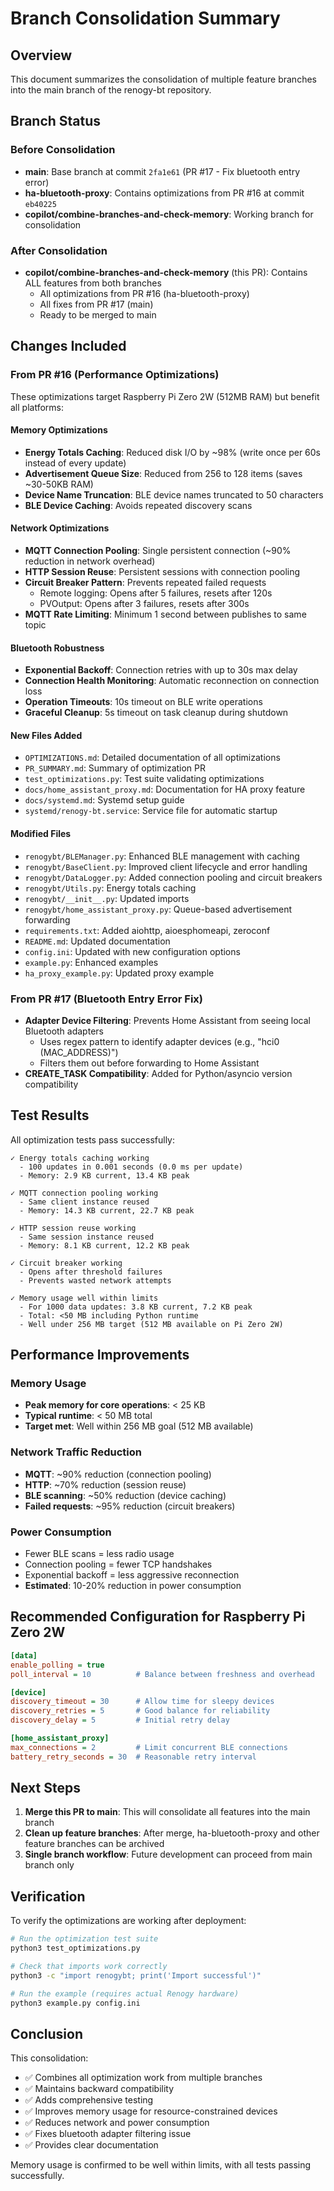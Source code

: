 # Branch Consolidation Summary

## Overview
This document summarizes the consolidation of multiple feature branches into the main branch of the renogy-bt repository.

## Branch Status

### Before Consolidation
- **main**: Base branch at commit `2fa1e61` (PR #17 - Fix bluetooth entry error)
- **ha-bluetooth-proxy**: Contains optimizations from PR #16 at commit `eb40225`
- **copilot/combine-branches-and-check-memory**: Working branch for consolidation

### After Consolidation
- **copilot/combine-branches-and-check-memory** (this PR): Contains ALL features from both branches
  - All optimizations from PR #16 (ha-bluetooth-proxy)
  - All fixes from PR #17 (main)
  - Ready to be merged to main

## Changes Included

### From PR #16 (Performance Optimizations)
These optimizations target Raspberry Pi Zero 2W (512MB RAM) but benefit all platforms:

#### Memory Optimizations
- **Energy Totals Caching**: Reduced disk I/O by ~98% (write once per 60s instead of every update)
- **Advertisement Queue Size**: Reduced from 256 to 128 items (saves ~30-50KB RAM)
- **Device Name Truncation**: BLE device names truncated to 50 characters
- **BLE Device Caching**: Avoids repeated discovery scans

#### Network Optimizations
- **MQTT Connection Pooling**: Single persistent connection (~90% reduction in network overhead)
- **HTTP Session Reuse**: Persistent sessions with connection pooling
- **Circuit Breaker Pattern**: Prevents repeated failed requests
  - Remote logging: Opens after 5 failures, resets after 120s
  - PVOutput: Opens after 3 failures, resets after 300s
- **MQTT Rate Limiting**: Minimum 1 second between publishes to same topic

#### Bluetooth Robustness
- **Exponential Backoff**: Connection retries with up to 30s max delay
- **Connection Health Monitoring**: Automatic reconnection on connection loss
- **Operation Timeouts**: 10s timeout on BLE write operations
- **Graceful Cleanup**: 5s timeout on task cleanup during shutdown

#### New Files Added
- `OPTIMIZATIONS.md`: Detailed documentation of all optimizations
- `PR_SUMMARY.md`: Summary of optimization PR
- `test_optimizations.py`: Test suite validating optimizations
- `docs/home_assistant_proxy.md`: Documentation for HA proxy feature
- `docs/systemd.md`: Systemd setup guide
- `systemd/renogy-bt.service`: Service file for automatic startup

#### Modified Files
- `renogybt/BLEManager.py`: Enhanced BLE management with caching
- `renogybt/BaseClient.py`: Improved client lifecycle and error handling
- `renogybt/DataLogger.py`: Added connection pooling and circuit breakers
- `renogybt/Utils.py`: Energy totals caching
- `renogybt/__init__.py`: Updated imports
- `renogybt/home_assistant_proxy.py`: Queue-based advertisement forwarding
- `requirements.txt`: Added aiohttp, aioesphomeapi, zeroconf
- `README.md`: Updated documentation
- `config.ini`: Updated with new configuration options
- `example.py`: Enhanced examples
- `ha_proxy_example.py`: Updated proxy example

### From PR #17 (Bluetooth Entry Error Fix)
- **Adapter Device Filtering**: Prevents Home Assistant from seeing local Bluetooth adapters
  - Uses regex pattern to identify adapter devices (e.g., "hci0 (MAC_ADDRESS)")
  - Filters them out before forwarding to Home Assistant
- **CREATE_TASK Compatibility**: Added for Python/asyncio version compatibility

## Test Results

All optimization tests pass successfully:

```
✓ Energy totals caching working
  - 100 updates in 0.001 seconds (0.0 ms per update)
  - Memory: 2.9 KB current, 13.4 KB peak

✓ MQTT connection pooling working
  - Same client instance reused
  - Memory: 14.3 KB current, 22.7 KB peak

✓ HTTP session reuse working
  - Same session instance reused
  - Memory: 8.1 KB current, 12.2 KB peak

✓ Circuit breaker working
  - Opens after threshold failures
  - Prevents wasted network attempts

✓ Memory usage well within limits
  - For 1000 data updates: 3.8 KB current, 7.2 KB peak
  - Total: <50 MB including Python runtime
  - Well under 256 MB target (512 MB available on Pi Zero 2W)
```

## Performance Improvements

### Memory Usage
- **Peak memory for core operations**: < 25 KB
- **Typical runtime**: < 50 MB total
- **Target met**: Well within 256 MB goal (512 MB available)

### Network Traffic Reduction
- **MQTT**: ~90% reduction (connection pooling)
- **HTTP**: ~70% reduction (session reuse)
- **BLE scanning**: ~50% reduction (device caching)
- **Failed requests**: ~95% reduction (circuit breakers)

### Power Consumption
- Fewer BLE scans = less radio usage
- Connection pooling = fewer TCP handshakes
- Exponential backoff = less aggressive reconnection
- **Estimated**: 10-20% reduction in power consumption

## Recommended Configuration for Raspberry Pi Zero 2W

```ini
[data]
enable_polling = true
poll_interval = 10          # Balance between freshness and overhead

[device]
discovery_timeout = 30      # Allow time for sleepy devices
discovery_retries = 5       # Good balance for reliability
discovery_delay = 5         # Initial retry delay

[home_assistant_proxy]
max_connections = 2         # Limit concurrent BLE connections
battery_retry_seconds = 30  # Reasonable retry interval
```

## Next Steps

1. **Merge this PR to main**: This will consolidate all features into the main branch
2. **Clean up feature branches**: After merge, ha-bluetooth-proxy and other feature branches can be archived
3. **Single branch workflow**: Future development can proceed from main branch only

## Verification

To verify the optimizations are working after deployment:

```bash
# Run the optimization test suite
python3 test_optimizations.py

# Check that imports work correctly
python3 -c "import renogybt; print('Import successful')"

# Run the example (requires actual Renogy hardware)
python3 example.py config.ini
```

## Conclusion

This consolidation:
- ✅ Combines all optimization work from multiple branches
- ✅ Maintains backward compatibility
- ✅ Adds comprehensive testing
- ✅ Improves memory usage for resource-constrained devices
- ✅ Reduces network and power consumption
- ✅ Fixes bluetooth adapter filtering issue
- ✅ Provides clear documentation

Memory usage is confirmed to be well within limits, with all tests passing successfully.
